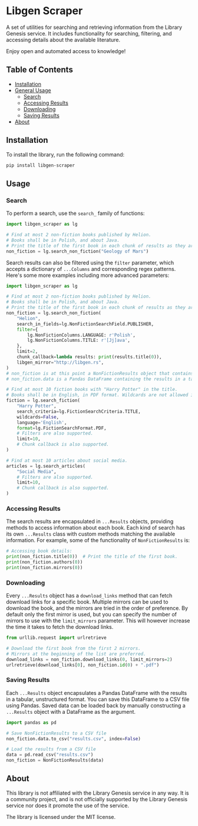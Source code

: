 # Libgen Scraper

A set of utilities for searching and retrieving information from the Library Genesis service. It includes functionality for searching, filtering, and accessing details about the available literature.

Enjoy open and automated access to knowledge!

## Table of Contents

- [Installation](#installation)
- [General Usage](#usage)
   - [Search](#search)
   - [Accessing Results](#accessing-results)
   - [Downloading](#downloading)
   - [Saving Results](#saving-results)
- [About](#about)

## Installation

To install the library, run the following command:
```bash
pip install libgen-scraper
```

## Usage

### Search

To perform a search, use the `search_` family of functions:

```python
import libgen_scraper as lg

# Find at most 2 non-fiction books published by Helion.
# Books shall be in Polish, and about Java.
# Print the title of the first book in each chunk of results as they are received.
non_fiction = lg.search_non_fiction("Geology of Mars")
```

Search results can also be filtered using the `filter` parameter, which accepts a dictionary of `...Columns` and corresponding regex patterns.
Here's some more examples including more advanced parameters:

```python
import libgen_scraper as lg

# Find at most 2 non-fiction books published by Helion.
# Books shall be in Polish, and about Java.
# Print the title of the first book in each chunk of results as they are received.
non_fiction = lg.search_non_fiction(
    "Helion",
    search_in_fields=lg.NonFictionSearchField.PUBLISHER,
    filter={
        lg.NonFictionColumns.LANGUAGE: r'Polish',
        lg.NonFictionColumns.TITLE: r'[Jj]ava',
    },
    limit=2,
    chunk_callback=lambda results: print(results.title(0)),
    libgen_mirror="http://libgen.rs",
)
# non_fiction is at this point a NonFictionResults object that contains all the results of the search.
# non_fiction.data is a Pandas DataFrame containing the results in a tabular, unstructured format.

# Find at most 10 fiction books with "Harry Potter" in the title.
# Books shall be in English, in PDF format. Wildcards are not allowed in the query.
fiction = lg.search_fiction(
    "Harry Potter",
    search_criteria=lg.FictionSearchCriteria.TITLE,
    wildcards=False,
    language='English',
    format=lg.FictionSearchFormat.PDF,
    # Filters are also supported.
    limit=10,
    # Chunk callback is also supported.
)

# Find at most 10 articles about social media.
articles = lg.search_articles(
    "Social Media",
    # Filters are also supported.
    limit=10,
    # Chunk callback is also supported.
)
```

### Accessing Results

The search results are encapsulated in `...Results` objects, providing methods to access information about each book.
Each kind of search has its own `...Results` class with custom methods matching the available information.
For example, some of the functionality of `NonFictionResults` is:

```python
# Accessing book details:
print(non_fiction.title(0))  # Print the title of the first book.
print(non_fiction.authors(0))
print(non_fiction.mirrors(0))
```

### Downloading

Every `...Results` object has a `download_links` method that can fetch download links for a specific book.
Multiple mirrors can be used to download the book, and the mirrors are tried in the order of preference.
By default only the first mirror is used, but you can specify the number of mirrors to use with the `limit_mirrors` parameter.
This will however increase the time it takes to fetch the download links.

```python
from urllib.request import urlretrieve

# Download the first book from the first 2 mirrors.
# Mirrors at the beginning of the list are preferred.
download_links = non_fiction.download_links(0, limit_mirrors=2)
urlretrieve(download_links[0], non_fiction.id(0) + ".pdf")
```

### Saving Results

Each `...Results` object encapsulates a Pandas DataFrame with the results in a tabular, unstructured format.
You can save this DataFrame to a CSV file using Pandas.
Saved data can be loaded back by manually constructing a `...Results` object with a DataFrame as the argument.

```python
import pandas as pd

# Save NonFictionResults to a CSV file
non_fiction.data.to_csv("results.csv", index=False)

# Load the results from a CSV file
data = pd.read_csv("results.csv")
non_fiction = NonFictionResults(data)
```

## About

This library is not affiliated with the Library Genesis service in any way.
It is a community project, and is not officially supported by the Library Genesis service nor does it promote the use of the service.

The library is licensed under the MIT license.

